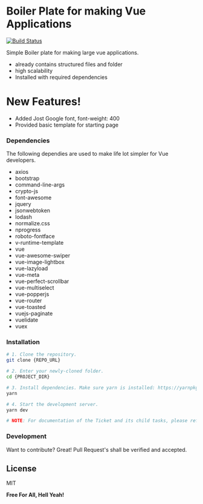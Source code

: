 # Boiler Plate for making Vue Applications



[![Build Status](https://travis-ci.org/joemccann/dillinger.svg?branch=master)](https://travis-ci.org/joemccann/dillinger)

Simple Boiler plate for making large vue applications.

  - already contains structured files and folder
  - high scalability
  - Installed with required dependencies

# New Features!

  - Added Jost Google font, font-weight: 400
  - Provided basic template for starting page


### Dependencies

The following dependies are used to make life lot simpler for Vue developers.

* axios
* bootstrap
* command-line-args
* crypto-js
* font-awesome
* jquery
* jsonwebtoken
* lodash
* normalize.css
* nprogress
* roboto-fontface
* v-runtime-template
* vue
* vue-awesome-swiper
* vue-image-lightbox
* vue-lazyload
* vue-meta
* vue-perfect-scrollbar
* vue-multiselect
* vue-popperjs
* vue-router
* vue-toasted
* vuejs-paginate
* vuelidate
* vuex

### Installation

```bash
# 1. Clone the repository.
git clone {REPO_URL}

# 2. Enter your newly-cloned folder.
cd {PROJECT_DIR}

# 3. Install dependencies. Make sure yarn is installed: https://yarnpkg.com/lang/en/docs/install
yarn

# 4. Start the development server.
yarn dev

# NOTE: For documentation of the Ticket and its child tasks, please refer docs folder and File titled develop-docs.md
```

### Development

Want to contribute? Great!
Pull Request's shall be verified and accepted.


License
----

MIT


**Free For All, Hell Yeah!**
